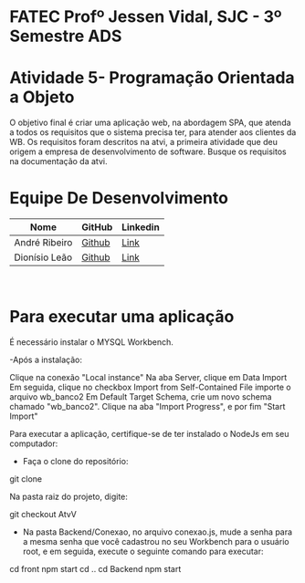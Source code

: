 # FATEC Profº Jessen Vidal, SJC - 3º Semestre ADS

# Atividade 5- Programação Orientada a Objeto

O objetivo final é criar uma aplicação web, na abordagem SPA, que atenda a todos os requisitos que o sistema precisa ter, para atender aos clientes da WB. Os requisitos foram descritos na atvi, a primeira atividade que deu origem a empresa de desenvolvimento de software. Busque os requisitos na documentação da atvi.


# Equipe De Desenvolvimento 

Nome            | GitHub                                                       | Linkedin |
 |-----------------|--------------------------------------------------------------|----------|
| André Ribeiro   | <a href="https://github.com/New-Tomorrow" target="_blank">Github</a> | <a href="https://www.linkedin.com/in/andre-ramos-ribeiro-320621226/" target="_blank">Link</a>| |
| Dionísio Leão   | <a href="https://github.com/dsslleagion" target="_blank">Github</a> | <a href="https://www.linkedin.com/in/dionisio-samuel-dos-santos-le%C3%A3o-616848226/" target="_blank">Link</a>|
<br>

# Para executar uma aplicação

É necessário instalar o MYSQL Workbench.

-Após a instalação:

Clique na conexão "Local instance"
Na aba Server, clique em Data Import
Em seguida, clique no checkbox Import from Self-Contained File
importe o arquivo wb_banco2
Em Default Target Schema, crie um novo schema chamado "wb_banco2".
Clique na aba "Import Progress", e por fim "Start Import"


Para executar a aplicação, certifique-se de ter instalado o NodeJs em seu computador:

 - Faça o clone do repositório:
 
git clone 

Na pasta raiz do projeto, digite:

git checkout AtvV

- Na pasta Backend/Conexao, no arquivo conexao.js, mude a senha para a mesma senha que você cadastrou no seu Workbench para o usuário root, e em seguida, execute o seguinte comando para executar:

cd front
npm start
cd ..
cd Backend
npm start

